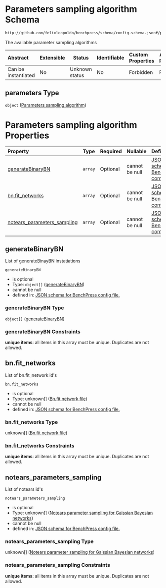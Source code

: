 # Parameters sampling algorithm Schema

```txt
http://github.com/felixleopoldo/benchpress/schema/config.schema.json#/properties/resources/properties/parameters
```

The available parameter sampling algorithms


| Abstract            | Extensible | Status         | Identifiable | Custom Properties | Additional Properties | Access Restrictions | Defined In                                                                  |
| :------------------ | ---------- | -------------- | ------------ | :---------------- | --------------------- | ------------------- | --------------------------------------------------------------------------- |
| Can be instantiated | No         | Unknown status | No           | Forbidden         | Forbidden             | none                | [config.schema.json\*](../../out/config.schema.json "open original schema") |

## parameters Type

`object` ([Parameters sampling algorithm](config-properties-resources-properties-parameters-sampling-algorithm.md))

# Parameters sampling algorithm Properties

| Property                                                    | Type    | Required | Nullable       | Defined by                                                                                                                                                                                                                                                                                                       |
| :---------------------------------------------------------- | ------- | -------- | -------------- | :--------------------------------------------------------------------------------------------------------------------------------------------------------------------------------------------------------------------------------------------------------------------------------------------------------------- |
| [generateBinaryBN](#generateBinaryBN)                       | `array` | Optional | cannot be null | [JSON schema for BenchPress config file.](config-properties-resources-properties-parameters-sampling-algorithm-properties-generatebinarybn.md "http&#x3A;//github.com/felixleopoldo/benchpress/schema/config.schema.json#/properties/resources/properties/parameters/properties/generateBinaryBN")               |
| [bn.fit_networks](#bn.fit_networks)                         | `array` | Optional | cannot be null | [JSON schema for BenchPress config file.](config-properties-resources-properties-parameters-sampling-algorithm-properties-list-of-bnfit_network-ids.md "http&#x3A;//github.com/felixleopoldo/benchpress/schema/config.schema.json#/properties/resources/properties/parameters/properties/bn.fit_networks")       |
| [notears_parameters_sampling](#notears_parameters_sampling) | `array` | Optional | cannot be null | [JSON schema for BenchPress config file.](config-properties-resources-properties-parameters-sampling-algorithm-properties-list-of-notears-ids.md "http&#x3A;//github.com/felixleopoldo/benchpress/schema/config.schema.json#/properties/resources/properties/parameters/properties/notears_parameters_sampling") |

## generateBinaryBN

List of generateBinayBN instatiations


`generateBinaryBN`

-   is optional
-   Type: `object[]` ([generateBinaryBN](config-definitions-generatebinarybn.md))
-   cannot be null
-   defined in: [JSON schema for BenchPress config file.](config-properties-resources-properties-parameters-sampling-algorithm-properties-generatebinarybn.md "http&#x3A;//github.com/felixleopoldo/benchpress/schema/config.schema.json#/properties/resources/properties/parameters/properties/generateBinaryBN")

### generateBinaryBN Type

`object[]` ([generateBinaryBN](config-definitions-generatebinarybn.md))

### generateBinaryBN Constraints

**unique items**: all items in this array must be unique. Duplicates are not allowed.

## bn.fit_networks

List of bn.fit_network id's


`bn.fit_networks`

-   is optional
-   Type: unknown\[] ([Bn.fit network file](config-definitions-bnfit-network-file.md))
-   cannot be null
-   defined in: [JSON schema for BenchPress config file.](config-properties-resources-properties-parameters-sampling-algorithm-properties-list-of-bnfit_network-ids.md "http&#x3A;//github.com/felixleopoldo/benchpress/schema/config.schema.json#/properties/resources/properties/parameters/properties/bn.fit_networks")

### bn.fit_networks Type

unknown\[] ([Bn.fit network file](config-definitions-bnfit-network-file.md))

### bn.fit_networks Constraints

**unique items**: all items in this array must be unique. Duplicates are not allowed.

## notears_parameters_sampling

List of notears id's


`notears_parameters_sampling`

-   is optional
-   Type: unknown\[] ([Notears parameter sampling for Gaissian Bayesian networks](config-definitions-notears-parameter-sampling-for-gaissian-bayesian-networks.md))
-   cannot be null
-   defined in: [JSON schema for BenchPress config file.](config-properties-resources-properties-parameters-sampling-algorithm-properties-list-of-notears-ids.md "http&#x3A;//github.com/felixleopoldo/benchpress/schema/config.schema.json#/properties/resources/properties/parameters/properties/notears_parameters_sampling")

### notears_parameters_sampling Type

unknown\[] ([Notears parameter sampling for Gaissian Bayesian networks](config-definitions-notears-parameter-sampling-for-gaissian-bayesian-networks.md))

### notears_parameters_sampling Constraints

**unique items**: all items in this array must be unique. Duplicates are not allowed.
